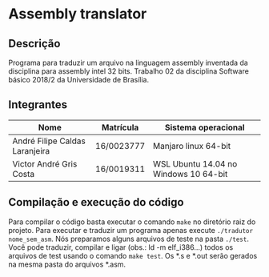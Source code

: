 # Assembly translator

## Descrição

Programa para traduzir um arquivo na linguagem assembly inventada da disciplina para assembly intel 32 bits. Trabalho 02 da disciplina Software básico 2018/2 da Universidade de Brasília.

## Integrantes

Nome | Matrícula | Sistema operacional
---  | --- | ---
André Filipe Caldas Laranjeira | 16/0023777 | Manjaro linux 64-bit
Victor André Gris Costa | 16/0019311 | WSL Ubuntu 14.04 no Windows 10 64-bit

## Compilação e execução do código

Para compilar o código basta executar o comando `make` no diretório raiz do projeto. Para executar e traduzir um programa apenas execute `./tradutor nome_sem_asm`. Nós preparamos alguns arquivos de teste na pasta `./test`. Você pode traduzir, compilar e ligar (obs.: ld -m elf_i386...) todos os arquivos de test usando o comando `make test`. Os *.s e *.out serão gerados na mesma pasta do arquivos *.asm.
